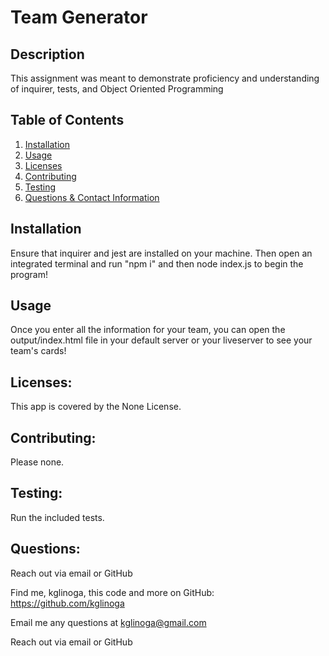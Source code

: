 # Team Generator
  
  

  ## Description
  
  This assignment was meant to demonstrate proficiency and understanding of inquirer, tests, and Object Oriented Programming  

  ## Table of Contents
  
  1. [Installation](#installation)
  2. [Usage](#usage)
  3. [Licenses](#licenses)
  4. [Contributing](#contributing)
  5. [Testing](#testing) 
  6. [Questions & Contact Information](#questions)

  ## Installation
  
  Ensure that inquirer and jest are installed on your machine.  Then open an integrated terminal and run "npm i" and then node index.js to begin the program!
  
  ## Usage
  
  Once you enter all the information for your team, you can open the output/index.html file in your default server or your liveserver to see your team's cards!
  
  ## Licenses: 
  
  This app is covered by the None License.
  
  ## Contributing:
  
  Please none.
  
  ## Testing: 
  
  Run the included tests.
  
  ## Questions:
  
  Reach out via email or GitHub

  Find me, kglinoga, this code and more on GitHub: <https://github.com/kglinoga>

  Email me any questions at <kglinoga@gmail.com>

  Reach out via email or GitHub